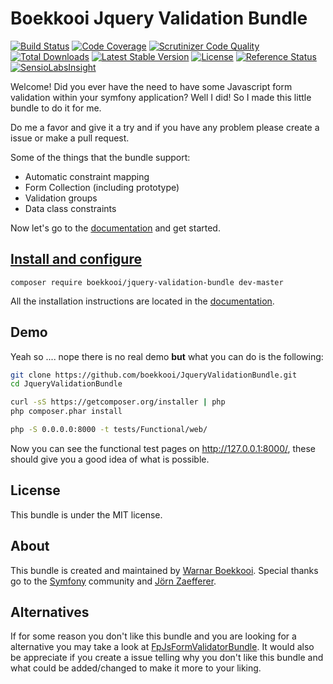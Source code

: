 Boekkooi Jquery Validation Bundle
=============
[![Build Status](https://travis-ci.org/boekkooi/JqueryValidationBundle.svg?branch=master)](https://travis-ci.org/boekkooi/JqueryValidationBundle)
[![Code Coverage](https://scrutinizer-ci.com/g/boekkooi/JqueryValidationBundle/badges/coverage.png?b=master)](https://scrutinizer-ci.com/g/boekkooi/JqueryValidationBundle/?branch=master)
[![Scrutinizer Code Quality](https://scrutinizer-ci.com/g/boekkooi/JqueryValidationBundle/badges/quality-score.png?b=master)](https://scrutinizer-ci.com/g/boekkooi/JqueryValidationBundle/?branch=master)
[![Total Downloads](https://poser.pugx.org/boekkooi/jquery-validation-bundle/downloads.svg)](https://packagist.org/packages/boekkooi/jquery-validation-bundle)
[![Latest Stable Version](https://poser.pugx.org/boekkooi/jquery-validation-bundle/v/stable.svg)](https://packagist.org/packages/boekkooi/jquery-validation-bundle)
[![License](https://poser.pugx.org/boekkooi/jquery-validation-bundle/license.svg)](https://packagist.org/packages/boekkooi/jquery-validation-bundle)
[![Reference Status](https://www.versioneye.com/php/boekkooi:jquery-validation-bundle/reference_badge.svg?style=flat)](https://www.versioneye.com/php/boekkooi:jquery-validation-bundle/references)
[![SensioLabsInsight](https://insight.sensiolabs.com/projects/e8faed88-613f-4530-8c54-6dfb823f588e/mini.png)](https://insight.sensiolabs.com/projects/e8faed88-613f-4530-8c54-6dfb823f588e)

Welcome! Did you ever have the need to have some Javascript form validation within your symfony application?
Well I did! So I made this little bundle to do it for me.

Do me a favor and give it a try and if you have any problem please create a issue or make a pull request.

Some of the things that the bundle support:
- Automatic constraint mapping
- Form Collection (including prototype)
- Validation groups
- Data class constraints

Now let's go to the [documentation](docs/index.md) and get started.

[Install and configure](docs/install.md)
-------------
`composer require boekkooi/jquery-validation-bundle dev-master`

All the installation instructions are located in the [documentation](docs/install.md).

Demo
-------------
Yeah so .... nope there is no real demo **but** what you can do is the following:
```BASH
git clone https://github.com/boekkooi/JqueryValidationBundle.git
cd JqueryValidationBundle

curl -sS https://getcomposer.org/installer | php
php composer.phar install

php -S 0.0.0.0:8000 -t tests/Functional/web/
```
Now you can see the functional test pages on http://127.0.0.1:8000/, these should give you a good idea of what is possible.

License
-------------
This bundle is under the MIT license.

About
-----
This bundle is created and maintained by [Warnar Boekkooi](http://boekkooi.net/).
Special thanks go to the [Symfony](http://symfony.com/) community and [Jörn Zaefferer](http://jqueryvalidation.org/).

Alternatives
-----
If for some reason you don't like this bundle and you are looking for a alternative you may take a look at [FpJsFormValidatorBundle](https://packagist.org/packages/fp/jsformvalidator-bundle). 
It would also be appreciate if you create a issue telling why you don't like this bundle and what could be added/changed to make it more to your liking. 
